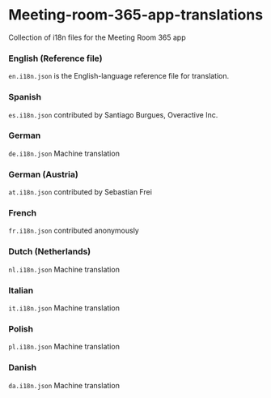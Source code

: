 # Meeting-room-365-app-translations
Collection of i18n files for the Meeting Room 365 app

### English (Reference file)
`en.i18n.json` is the English-language reference file for translation.

### Spanish
`es.i18n.json` contributed by Santiago Burgues, Overactive Inc.

### German
`de.i18n.json` Machine translation

### German (Austria)
`at.i18n.json` contributed by Sebastian Frei

### French
`fr.i18n.json` contributed anonymously

### Dutch (Netherlands)
`nl.i18n.json`  Machine translation

### Italian
`it.i18n.json`  Machine translation

### Polish
`pl.i18n.json`  Machine translation

### Danish
`da.i18n.json`  Machine translation
